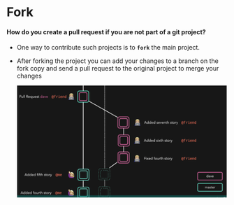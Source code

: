   # Fork
  
    
 #### How do you create a pull request if you are not part of a git project?
 - One way to contribute such projects is to **`fork`** the main project.
 - After forking the project you can add your changes to a branch on the fork copy and send a pull request to the original project to merge your changes
   
   ![frk](../../images/frk.PNG)
   
